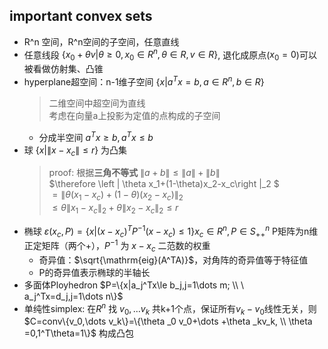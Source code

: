 ## important convex sets
- R^n 空间，R^n空间的子空间，任意直线
- 任意线段 $\{x_0+\theta v|\theta \ge 0, x_0\in R^n,\theta \in R,v\in R\}$, 退化成原点($x_0=0$)可以被看做仿射集、凸锥
- hyperplane超空间：n-1维子空间 $\{x|a^Tx=b,a\in R^n,b\in R\}$
    > 二维空间中超空间为直线  
    > 考虑在向量a上投影为定值的点构成的子空间
    - 分成半空间 $a^Tx\ge b,a^Tx\le b$
- 球 $\{x|\left \| x-x_c\right \|\le r\}$ 为凸集
    > proof: 根据**三角不等式** $\left \|a+b\right \|\le \left \|a\right \|+\left \|b\right \|$  
    > $\therefore \left \| \theta x_1+(1-\theta)x_2-x_c\right \|_2 $  
    > $=\left \| \theta (x_1-x_c)+(1-\theta)(x_2-x_c)\right \|_2$  
    > $\le \theta \left \| x_1-x_c\right \|_2 +\theta \left \| x_2-x_c\right \|_2 \le r$
- 椭球 $\varepsilon(x_c, P)=\{x|(x-x_c)^TP^{-1}(x-x_c)\le 1\}x_c\in R^n,P\in S^n_{++}$ P矩阵为n维正定矩阵（两个+），$P^{-1}$ 为 $x-x_c$ 二范数的权重
    - 奇异值：$\sqrt{\mathrm{eig}(A^TA)}$，对角阵的奇异值等于特征值   
    - P的奇异值表示椭球的半轴长
- 多面体Ployhedron $P=\{x|a_j^Tx\le b_j,j=1\dots m; \\ \ a_j^Tx=d_j,j=1\dots n\}$
- 单纯性simplex: 在$R^n$ 找 $v_0,\dots v_k$ 共k+1个点，保证所有$v_k-v_0$线性无关，则 $C=conv\{v_0,\dots v_k\}=\{\theta _0 v_0+\dots +\theta _kv_k, \\ \theta =0,1^T\theta=1\}$ 构成凸包
